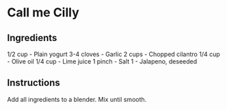 # Call me Cilly

## Ingredients
1/2 cup - Plain yogurt
3-4 cloves - Garlic
2 cups - Chopped cilantro
1/4 cup - Olive oil
1/4 cup - Lime juice
1 pinch - Salt
1 - Jalapeno, deseeded

## Instructions
Add all ingredients to a blender. Mix until smooth.
